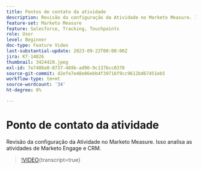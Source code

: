 ```yaml
---
title: Pontos de contato da atividade
description: Revisão da configuração da Atividade no Marketo Measure. Isso analisa as atividades de Marketo Engage e CRM.
feature-set: Marketo Measure
feature: Salesforce, Tracking, Touchpoints
role: User
level: Beginner
doc-type: Feature Video
last-substantial-update: 2023-09-22T00:00:00Z
jira: KT-14026
thumbnail: 3424420.jpeg
exl-id: 7e7408a0-8737-469b-ad96-9c137bcc0370
source-git-commit: d2efe7e48e06ebb4f39716f9cc9612bd67451eb5
workflow-type: tm+mt
source-wordcount: '34'
ht-degree: 0%

---
```


# Ponto de contato da atividade

Revisão da configuração da Atividade no Marketo Measure. Isso analisa as atividades de Marketo Engage e CRM.

>[!VIDEO](https://video.tv.adobe.com/v/3453218/?learn=on&captions=por_br){transcript=true}
